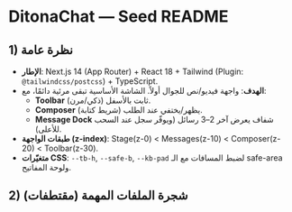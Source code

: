 # DitonaChat — Seed README

## 1) نظرة عامة
- **الإطار**: Next.js 14 (App Router) + React 18 + Tailwind (Plugin: `@tailwindcss/postcss`) + TypeScript.
- **الهدف**: واجهة فيديو/نص للجوال أولاً. الشاشة الأساسية تبقى مرئية دائمًا، مع:
  - **Toolbar** ثابت بالأسفل (ذكي/مرن).
  - **Composer** (شريط كتابة) يظهر/يختفي عند الطلب.
  - **Message Dock** شفاف يعرض آخر 2–3 رسائل (ويوفّر سجل عند السحب للأعلى).
- **طبقات الواجهة (z-index)**: Stage(z-0) < Messages(z-10) < Composer(z-20) < Toolbar(z-30).
- **متغيّرات CSS**: `--tb-h`, `--safe-b`, `--kb-pad` لضبط المسافات مع الـ safe-area ولوحة المفاتيح.

## 2) شجرة الملفات المهمة (مقتطفات)

